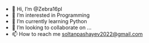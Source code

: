 - 👋 Hi, I’m @Zebra16pl
- 👀 I’m interested in Programming
- 🌱 I’m currently learning Python
- 💞️ I’m looking to collaborate on ...
- 📫 How to reach me soltanpashayev2022@gmail.com

<!---
Zebra16pl/Zebra16pl is a ✨ special ✨ repository because its `README.md` (this file) appears on your GitHub profile.
You can click the Preview link to take a look at your changes.
--->
